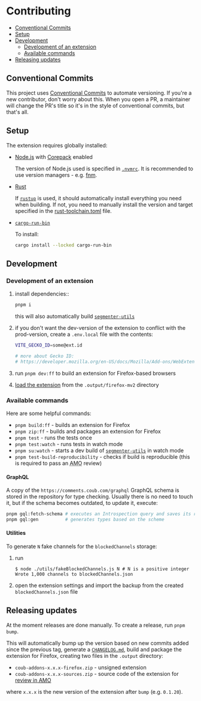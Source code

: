 # Contributing

- [Conventional Commits](#conventional-commits)
- [Setup](#setup)
- [Development](#development)
  - [Development of an extension](#development-of-an-extension)
  - [Available commands](#available-commands)
- [Releasing updates](#releasing-updates)

## Conventional Commits

This project uses [Conventional Commits](https://www.conventionalcommits.org/en) to automate versioning. If you're a new contributor, don't worry about this. When you open a PR, a maintainer will change the PR's title so it's in the style of conventional commits, but that's all.

## Setup

The extension requires globally installed:

- [Node.js][node.js] with [Corepack][corepack] enabled

  The version of Node.js used is specified in [`.nvmrc`](./.nvmrc). It is recommended to use version managers - e.g. [fnm][fnm].

- [Rust][rust]

  If [`rustup`][rustup] is used, it should automatically install everything you need when building. If not, you need to manually install the version and target specified in the [rust-toolchain.toml](./rust-toolchain.toml) file.

- [`cargo-run-bin`][cargo-run-bin]

  To install:
  ```sh
  cargo install --locked cargo-run-bin
  ```

## Development

### Development of an extension

1. install dependencies::

   ```sh
   pnpm i
   ```

   this will also automatically build [`segmenter-utils`][segmenter-utils]

2. if you don't want the dev-version of the extension to conflict with the prod-version, create a `.env.local` file with the contents:

   ```sh
   VITE_GECKO_ID=some@ext.id

   # more about Gecko ID:
   # https://developer.mozilla.org/en-US/docs/Mozilla/Add-ons/WebExtensions/manifest.json/browser_specific_settings#extension_id_format
   ```

3. run `pnpm dev:ff` to build an extension for Firefox-based browsers

4. [load the extension][firefox-temp-install] from the `.output/firefox-mv2` directory

### Available commands

Here are some helpful commands:

- `pnpm build:ff` - builds an extension for Firefox
- `pnpm zip:ff` - builds and packages an extension for Firefox
- `pnpm test` - runs the tests once
- `pnpm test:watch` - runs tests in watch mode
- `pnpm su:watch` - starts a dev build of [`segmenter-utils`][segmenter-utils] in watch mode
- `pnpm test-build-reproducibility` - checks if build is reproducible (this is required to pass an <abbr title="addons.mozilla.org">AMO</abbr> review)

#### GraphQL <!-- omit in toc -->

A copy of the `https://comments.coub.com/graphql` GraphQL schema is stored in the repository for type checking. Usually there is no need to touch it, but if the schema becomes outdated, to update it, execute:

```sh
pnpm gql:fetch-schema # executes an Introspection query and saves its response
pnpm gql:gen          # generates types based on the scheme
```

#### Utilities <!-- omit in toc -->

To generate `N` fake channels for the `blockedChannels` storage:

1. run
   ```shell-session
   $ node ./utils/fakeBlockedChannels.js N # N is a positive integer
   Wrote 1,000 channels to blockedChannels.json
   ```
2. open the extension settings and import the backup from the created `blockedChannels.json` file

## Releasing updates

At the moment releases are done manually. To create a release, run `pnpm bump`.

This will automatically bump up the version based on new commits added since the previous tag, generate a [`CHANGELOG.md`](./CHANGELOG.md), build and package the extension for Firefox, creating two files in the `.output` directory:

- `coub-addons-x.x.x-firefox.zip` - unsigned extension
- `coub-addons-x.x.x-sources.zip` - source code of the extension for [review in <abbr title="addons.mozilla.org">AMO</abbr>](https://extensionworkshop.com/documentation/publish/source-code-submission/)

where `x.x.x` is the new version of the extension after `bump` (e.g. `0.1.20`).

<!-- links -->

[node.js]: https://nodejs.org
[corepack]: https://github.com/nodejs/corepack
[fnm]: https://github.com/Schniz/fnm
[rust]: https://www.rust-lang.org
[rustup]: https://www.rust-lang.org/tools/install
[cargo-run-bin]: https://crates.io/crates/cargo-run-bin
[segmenter-utils]: ./packages/segmenter-utils/README.md
[firefox-temp-install]: https://extensionworkshop.com/documentation/develop/temporary-installation-in-firefox/
